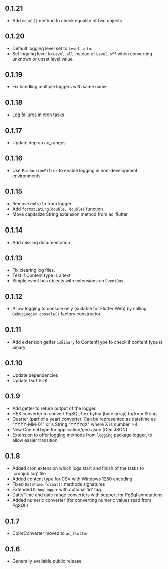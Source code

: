 ## 0.1.21

- Add `equal()` method to check equality of two objects

## 0.1.20

- Default logging level set to `Level.info`. 
- Set logging level to `Level.all` instead of `Level.off` when converting unknown or 
  unset level value.

## 0.1.19

- Fix handling multiple loggers with same name

## 0.1.18

- Log failures in cron tasks

## 0.1.17

- Update dep on ac_ranges

## 0.1.16

- Use `ProductionFilter` to enable logging in non-development environments

## 0.1.15

- Remove extra \n from logger
- Add `formatLatLng(double, double)` function
- Move capitalize String extension method from ac_flutter

## 0.1.14

- Add missing documentation

## 0.1.13

- Fix clearing log files.
- Test if Content type is a text
- Simple event bus objects with extensions on `EventBus`

## 0.1.12

- Allow logging to console only (suitable for Flutter Web) by calling `DebugLogger.console()` factory constructor.

## 0.1.11

- Add extension getter `isBinary` to ContentType to check if content type is binary

## 0.1.10

- Update dependencies
- Update Dart SDK

## 0.1.9

- Add getter to return output of the logger.
- HEX converter to convert PgSQL hex bytea (byte array) to/from String
- Quarter (part of a year) converter. Can be represented as datetime as "YYYY-MM-01" or a String "YYYYqX" where X is number 1-4
- New ContentType for application/geo+json (Geo JSON)
- Extension to offer logging methods from `logging` package logger, to allow easier transition.

## 0.1.8

- Added cron extension which logs start and finish of the tasks to 'cronjob.log' file
- Added content type for CSV with Windows 1250 encoding
- Fixed `DateTime.format()` methods signatures
- Extended `DebugLogger` with optional 'id' tag.
- Date/Time and date range converters with support for PgSql annotations
- Added numeric converter (for converting numeric values read from PgSQL)

## 0.1.7

- ColorConverter moved to `ac_flutter`

## 0.1.6

- Generally available public release
